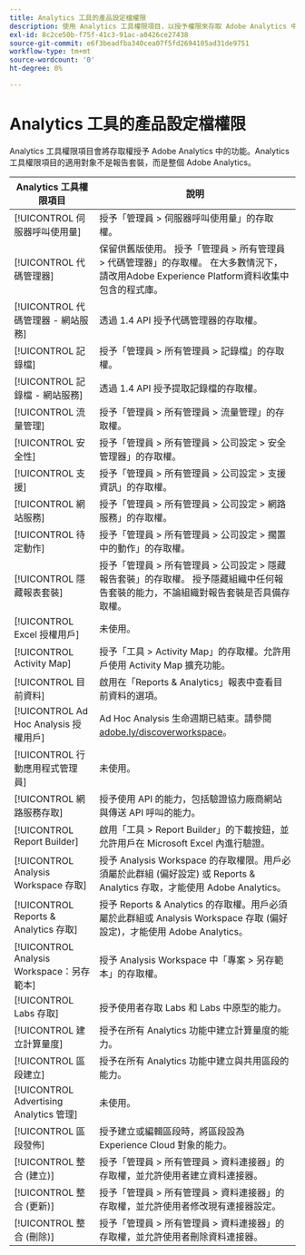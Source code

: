 ```yaml
---
title: Analytics 工具的產品設定檔權限
description: 使用 Analytics 工具權限項目，以授予權限來存取 Adobe Analytics 中的功能。
exl-id: 8c2ce50b-f75f-41c3-91ac-a0426ce27438
source-git-commit: e6f3beadfba340cea07f5fd2694105ad31de9751
workflow-type: tm+mt
source-wordcount: '0'
ht-degree: 0%

---
```


# Analytics 工具的產品設定檔權限

Analytics 工具權限項目會將存取權授予 Adobe Analytics 中的功能。Analytics 工具權限項目的適用對象不是報告套裝，而是整個 Adobe Analytics。

| Analytics 工具權限項目 | 說明 |
|----|----|
| [!UICONTROL 伺服器呼叫使用量] | 授予「管理員 > 伺服器呼叫使用量」的存取權。 |
| [!UICONTROL 代碼管理器] | 保留供舊版使用。 授予「管理員 > 所有管理員 > 代碼管理器」的存取權。 在大多數情況下，請改用Adobe Experience Platform資料收集中包含的程式庫。 |
| [!UICONTROL 代碼管理器 - 網站服務] | 透過 1.4 API 授予代碼管理器的存取權。 |
| [!UICONTROL 記錄檔] | 授予「管理員 > 所有管理員 > 記錄檔」的存取權。  |
| [!UICONTROL 記錄檔 - 網站服務] | 透過 1.4 API 授予提取記錄檔的存取權。 |
| [!UICONTROL 流量管理] | 授予「管理員 > 所有管理員 > 流量管理」的存取權。 |
| [!UICONTROL 安全性] | 授予「管理員 > 所有管理員 > 公司設定 > 安全管理器」的存取權。 |
| [!UICONTROL 支援] | 授予「管理員 > 所有管理員 > 公司設定 > 支援資訊」的存取權。 |
| [!UICONTROL 網站服務] | 授予「管理員 > 所有管理員 > 公司設定 > 網路服務」的存取權。 |
| [!UICONTROL 待定動作] | 授予「管理員 > 所有管理員 > 公司設定 > 擱置中的動作」的存取權。 |
| [!UICONTROL 隱藏報表套裝] | 授予「管理員 > 所有管理員 > 公司設定 > 隱藏報告套裝」的存取權。 授予隱藏組織中任何報告套裝的能力，不論組織對報告套裝是否具備存取權。 |
| [!UICONTROL Excel 授權用戶] | 未使用。 |
| [!UICONTROL Activity Map] | 授予「工具 > Activity Map」的存取權。允許用戶使用 Activity Map 擴充功能。 |
| [!UICONTROL 目前資料] | 啟用在「Reports &amp; Analytics」報表中查看目前資料的選項。 |
| [!UICONTROL Ad Hoc Analysis 授權用戶] | Ad Hoc Analysis 生命週期已結束。請參閱 [adobe.ly/discoverworkspace](https://adobe.ly/discoverworkspace)。 |
| [!UICONTROL 行動應用程式管理員] | 未使用。 |
| [!UICONTROL 網路服務存取] | 授予使用 API 的能力，包括驗證協力廠商網站與傳送 API 呼叫的能力。 |
| [!UICONTROL Report Builder] | 啟用「工具 > Report Builder」的下載按鈕，並允許用戶在 Microsoft Excel 內進行驗證。 |
| [!UICONTROL Analysis Workspace 存取] | 授予 Analysis Workspace 的存取權限。用戶必須屬於此群組 (偏好設定) 或 Reports &amp; Analytics 存取，才能使用 Adobe Analytics。 |
| [!UICONTROL Reports &amp; Analytics 存取] | 授予 Reports &amp; Analytics 的存取權。用戶必須屬於此群組或 Analysis Workspace 存取 (偏好設定)，才能使用 Adobe Analytics。 |
| [!UICONTROL Analysis Workspace：另存範本] | 授予 Analysis Workspace 中「專案 > 另存範本」的存取權。 |
| [!UICONTROL Labs 存取] | 授予使用者存取 Labs 和 Labs 中原型的能力。 |
| [!UICONTROL 建立計算量度] | 授予在所有 Analytics 功能中建立計算量度的能力。 |
| [!UICONTROL 區段建立] | 授予在所有 Analytics 功能中建立與共用區段的能力。 |
| [!UICONTROL Advertising Analytics 管理] | 未使用。 |
| [!UICONTROL 區段發佈] | 授予建立或編輯區段時，將區段設為 Experience Cloud 對象的能力。 |
| [!UICONTROL 整合 (建立)] | 授予「管理員 > 所有管理員 > 資料連接器」的存取權，並允許使用者建立資料連接器。 |
| [!UICONTROL 整合 (更新)] | 授予「管理員 > 所有管理員 > 資料連接器」的存取權，並允許使用者修改現有連接器設定。 |
| [!UICONTROL 整合 (刪除)] | 授予「管理員 > 所有管理員 > 資料連接器」的存取權，並允許使用者刪除資料連接器。 |
